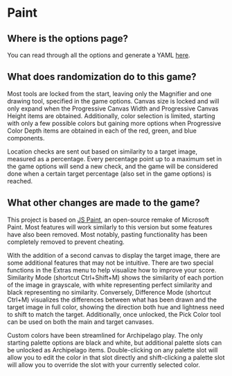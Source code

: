 # Paint

## Where is the options page?

You can read through all the options and generate a YAML [here](../player-options).

## What does randomization do to this game?

Most tools are locked from the start, leaving only the Magnifier and one drawing tool, specified in the game options.
Canvas size is locked and will only expand when the Progressive Canvas Width and Progressive Canvas Height items are
obtained. Additionally, color selection is limited, starting with only a few possible colors but gaining more options
when Progressive Color Depth items are obtained in each of the red, green, and blue components.

Location checks are sent out based on similarity to a target image, measured as a percentage. Every percentage point up
to a maximum set in the game options will send a new check, and the game will be considered done when a certain target
percentage (also set in the game options) is reached.

## What other changes are made to the game?

This project is based on [JS Paint](https://jspaint.app), an open-source remake of Microsoft Paint. Most features will
work similarly to this version but some features have also been removed. Most notably, pasting functionality has been
completely removed to prevent cheating.

With the addition of a second canvas to display the target image, there are some additional features that may not be
intuitive. There are two special functions in the Extras menu to help visualize how to improve your score. Similarity
Mode (shortcut Ctrl+Shift+M) shows the similarity of each portion of the image in grayscale, with white representing
perfect similarity and black representing no similarity. Conversely, Difference Mode (shortcut Ctrl+M) visualizes the
differences between what has been drawn and the target image in full color, showing the direction both hue and
lightness need to shift to match the target. Additionally, once unlocked, the Pick Color tool can be used on both the
main and target canvases.

Custom colors have been streamlined for Archipelago play. The only starting palette options are black and white, but
additional palette slots can be unlocked as Archipelago items. Double-clicking on any palette slot will allow you to
edit the color in that slot directly and shift-clicking a palette slot will allow you to override the slot with your
currently selected color.
